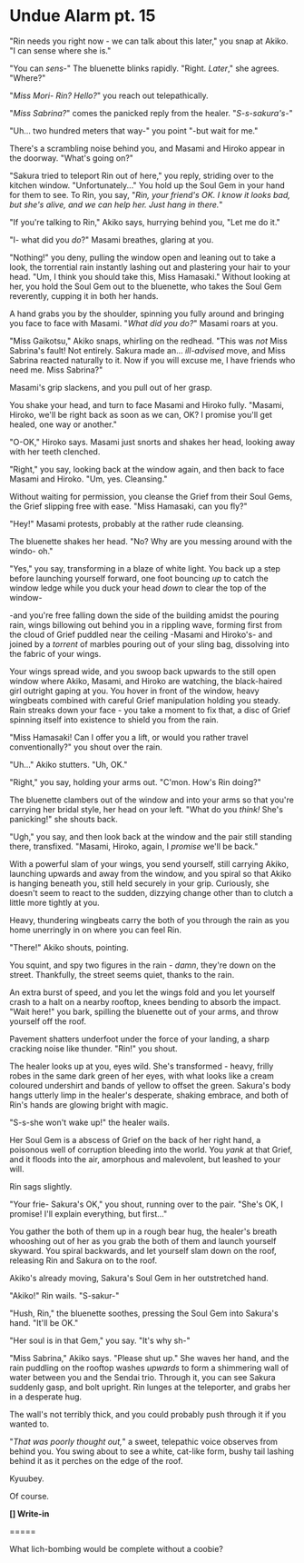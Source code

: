 # Undue Alarm pt. 15

"Rin needs you right now - we can talk about this later," you snap at Akiko. "I can sense where she is."

"You can *sens-*" The bluenette blinks rapidly. "Right. *Later*," she agrees. "Where?"

"*Miss Mori- Rin? Hello?*" you reach out telepathically.

"*Miss Sabrina?*" comes the panicked reply from the healer. "*S-s-sakura's-*"

"Uh... two hundred meters that way-" you point "-but wait for me."

There's a scrambling noise behind you, and Masami and Hiroko appear in the doorway. "What's going on?"

"Sakura tried to teleport Rin out of here," you reply, striding over to the kitchen window. "Unfortunately..." You hold up the Soul Gem in your hand for them to see. To Rin, you say, "*Rin, your friend's OK. I know it looks bad, but she's alive, and we can help her. Just hang in there.*"

"If you're talking to Rin," Akiko says, hurrying behind you, "Let me do it."

"I- what did you *do*?" Masami breathes, glaring at you.

"Nothing!" you deny, pulling the window open and leaning out to take a look, the torrential rain instantly lashing out and plastering your hair to your head. "Um, I think you should take this, Miss Hamasaki." Without looking at her, you hold the Soul Gem out to the bluenette, who takes the Soul Gem reverently, cupping it in both her hands.

A hand grabs you by the shoulder, spinning you fully around and bringing you face to face with Masami. "*What did you do?*" Masami roars at you.

"Miss Gaikotsu," Akiko snaps, whirling on the redhead. "This was *not* Miss Sabrina's fault! Not entirely. Sakura made an... *ill-advised* move, and Miss Sabrina reacted naturally to it. Now if you will excuse me, I have friends who need me. Miss Sabrina?"

Masami's grip slackens, and you pull out of her grasp.

You shake your head, and turn to face Masami and Hiroko fully. "Masami, Hiroko, we'll be right back as soon as we can, OK? I promise you'll get healed, one way or another."

"O-OK," Hiroko says. Masami just snorts and shakes her head, looking away with her teeth clenched.

"Right," you say, looking back at the window again, and then back to face Masami and Hiroko. "Um, yes. Cleansing."

Without waiting for permission, you cleanse the Grief from their Soul Gems, the Grief slipping free with ease. "Miss Hamasaki, can you fly?"

"Hey!" Masami protests, probably at the rather rude cleansing.

The bluenette shakes her head. "No? Why are you messing around with the windo- oh."

"Yes," you say, transforming in a blaze of white light. You back up a step before launching yourself forward, one foot bouncing *up* to catch the window ledge while you duck your head *down* to clear the top of the window-

\-and you're free falling down the side of the building amidst the pouring rain, wings billowing out behind you in a rippling wave, forming first from the cloud of Grief puddled near the ceiling -Masami and Hiroko's- and joined by a *torrent* of marbles pouring out of your sling bag, dissolving into the fabric of your wings.

Your wings spread wide, and you swoop back upwards to the still open window where Akiko, Masami, and Hiroko are watching, the black-haired girl outright gaping at you. You hover in front of the window, heavy wingbeats combined with careful Grief manipulation holding you steady. Rain streaks down your face - you take a moment to fix that, a disc of Grief spinning itself into existence to shield you from the rain.

"Miss Hamasaki! Can I offer you a lift, or would you rather travel conventionally?" you shout over the rain.

"Uh..." Akiko stutters. "Uh, OK."

"Right," you say, holding your arms out. "C'mon. How's Rin doing?"

The bluenette clambers out of the window and into your arms so that you're carrying her bridal style, her head on your left. "What do you *think!* She's panicking!" she shouts back.

"Ugh," you say, and then look back at the window and the pair still standing there, transfixed. "Masami, Hiroko, again, I *promise* we'll be back."

With a powerful slam of your wings, you send yourself, still carrying Akiko, launching upwards and away from the window, and you spiral so that Akiko is hanging beneath you, still held securely in your grip. Curiously, she doesn't seem to react to the sudden, dizzying change other than to clutch a little more tightly at you.

Heavy, thundering wingbeats carry the both of you through the rain as you home unerringly in on where you can feel Rin.

"There!" Akiko shouts, pointing.

You squint, and spy two figures in the rain - *damn*, they're down on the street. Thankfully, the street seems quiet, thanks to the rain.

An extra burst of speed, and you let the wings fold and you let yourself crash to a halt on a nearby rooftop, knees bending to absorb the impact. "Wait here!" you bark, spilling the bluenette out of your arms, and throw yourself off the roof.

Pavement shatters underfoot under the force of your landing, a sharp cracking noise like thunder. "Rin!" you shout.

The healer looks up at you, eyes wild. She's transformed - heavy, frilly robes in the same dark green of her eyes, with what looks like a cream coloured undershirt and bands of yellow to offset the green. Sakura's body hangs utterly limp in the healer's desperate, shaking embrace, and both of Rin's hands are glowing bright with magic.

"S-s-she won't wake up!" the healer wails.

Her Soul Gem is a abscess of Grief on the back of her right hand, a poisonous well of corruption bleeding into the world. You *yank* at that Grief, and it floods into the air, amorphous and malevolent, but leashed to your will.

Rin sags slightly.

"Your frie- Sakura's OK," you shout, running over to the pair. "She's OK, I promise! I'll explain everything, but first..."

You gather the both of them up in a rough bear hug, the healer's breath whooshing out of her as you grab the both of them and launch yourself skyward. You spiral backwards, and let yourself slam down on the roof, releasing Rin and Sakura on to the roof.

Akiko's already moving, Sakura's Soul Gem in her outstretched hand.

"Akiko!" Rin wails. "S-sakur-"

"Hush, Rin," the bluenette soothes, pressing the Soul Gem into Sakura's hand. "It'll be OK."

"Her soul is in that Gem," you say. "It's why sh-"

"Miss Sabrina," Akiko says. "Please shut up." She waves her hand, and the rain puddling on the rooftop washes *upwards* to form a shimmering wall of water between you and the Sendai trio. Through it, you can see Sakura suddenly gasp, and bolt upright. Rin lunges at the teleporter, and grabs her in a desperate hug.

The wall's not terribly thick, and you could probably push through it if you wanted to.

"*That was poorly thought out,*" a sweet, telepathic voice observes from behind you. You swing about to see a white, cat-like form, bushy tail lashing behind it as it perches on the edge of the roof.

Kyuubey.

Of course.

**\[] Write-in**

\=====​

What lich-bombing would be complete without a coobie?
